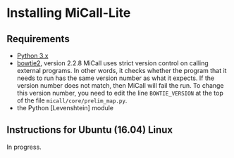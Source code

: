 # Installing MiCall-Lite

## Requirements
* [Python 3.x](https://www.python.org/)
* [bowtie2](https://github.com/BenLangmead/bowtie2/releases/tag/v2.2.8), version 2.2.8
  MiCall uses strict version control on calling external programs.  In other words, it checks whether the program that it needs to run has the same version number as what it expects.  If the version number does not match, then MiCall will fail the run.  To change this version number, you need to edit the line `BOWTIE_VERSION` at the top of the file `micall/core/prelim_map.py`.
* the Python [Levenshtein] module

## Instructions for Ubuntu (16.04) Linux
In progress.
